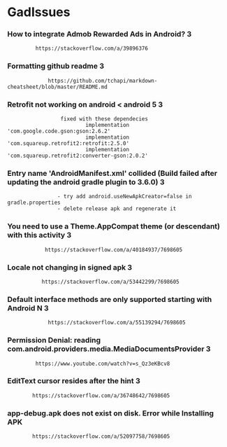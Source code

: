 # GadIssues

### How to integrate Admob Rewarded Ads in Android? 3 ###
             
             https://stackoverflow.com/a/39896376

### Formatting github readme 3 ###
                 
                 https://github.com/tchapi/markdown-cheatsheet/blob/master/README.md
                 
### Retrofit not working on android < android 5 3 ###
 
                     fixed with these dependecies 
                             implementation 'com.google.code.gson:gson:2.6.2'
                             implementation 'com.squareup.retrofit2:retrofit:2.5.0'
                             implementation 'com.squareup.retrofit2:converter-gson:2.0.2'
  
### Entry name 'AndroidManifest.xml' collided (Build failed after updating the android gradle plugin to 3.6.0) 3 ###

                    - try add android.useNewApkCreator=false in gradle.properties
                    - delete release apk and regenerate it 
                    
### You need to use a Theme.AppCompat theme (or descendant) with this activity 3 ###
                
                https://stackoverflow.com/a/40184937/7698605
                
### Locale not changing in signed apk 3 ###
               
               https://stackoverflow.com/a/53442299/7698605
               
### Default interface methods are only supported starting with Android N 3 ###
                 
                 https://stackoverflow.com/a/55139294/7698605
                
### Permission Denial: reading com.android.providers.media.MediaDocumentsProvider 3 ###

             https://www.youtube.com/watch?v=s_Qz3eKBcv8
                    
 ### EditText cursor resides after the hint 3 ###
 
            https://stackoverflow.com/a/36748642/7698605
            
 ### app-debug.apk does not exist on disk. Error while Installing APK    ###
 
            https://stackoverflow.com/a/52097758/7698605 


